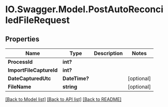 # IO.Swagger.Model.PostAutoReconciledFileRequest
## Properties

Name | Type | Description | Notes
------------ | ------------- | ------------- | -------------
**ProcessId** | **int?** |  | 
**ImportFileCaptureId** | **int?** |  | 
**DateCapturedUtc** | **DateTime?** |  | [optional] 
**FileName** | **string** |  | [optional] 

[[Back to Model list]](../README.md#documentation-for-models) [[Back to API list]](../README.md#documentation-for-api-endpoints) [[Back to README]](../README.md)

